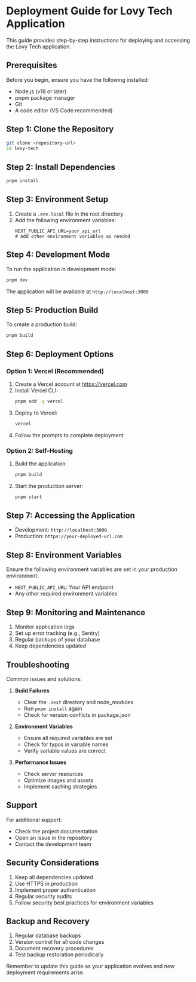 # Deployment Guide for Lovy Tech Application

This guide provides step-by-step instructions for deploying and accessing the Lovy Tech application.

## Prerequisites

Before you begin, ensure you have the following installed:
- Node.js (v18 or later)
- pnpm package manager
- Git
- A code editor (VS Code recommended)

## Step 1: Clone the Repository

```bash
git clone <repository-url>
cd lovy-tech
```

## Step 2: Install Dependencies

```bash
pnpm install
```

## Step 3: Environment Setup

1. Create a `.env.local` file in the root directory
2. Add the following environment variables:
   ```
   NEXT_PUBLIC_API_URL=your_api_url
   # Add other environment variables as needed
   ```

## Step 4: Development Mode

To run the application in development mode:

```bash
pnpm dev
```

The application will be available at `http://localhost:3000`

## Step 5: Production Build

To create a production build:

```bash
pnpm build
```

## Step 6: Deployment Options

### Option 1: Vercel (Recommended)

1. Create a Vercel account at https://vercel.com
2. Install Vercel CLI:
   ```bash
   pnpm add -g vercel
   ```
3. Deploy to Vercel:
   ```bash
   vercel
   ```
4. Follow the prompts to complete deployment

### Option 2: Self-Hosting

1. Build the application:
   ```bash
   pnpm build
   ```
2. Start the production server:
   ```bash
   pnpm start
   ```

## Step 7: Accessing the Application

- Development: `http://localhost:3000`
- Production: `https://your-deployed-url.com`

## Step 8: Environment Variables

Ensure the following environment variables are set in your production environment:

- `NEXT_PUBLIC_API_URL`: Your API endpoint
- Any other required environment variables

## Step 9: Monitoring and Maintenance

1. Monitor application logs
2. Set up error tracking (e.g., Sentry)
3. Regular backups of your database
4. Keep dependencies updated

## Troubleshooting

Common issues and solutions:

1. **Build Failures**
   - Clear the `.next` directory and node_modules
   - Run `pnpm install` again
   - Check for version conflicts in package.json

2. **Environment Variables**
   - Ensure all required variables are set
   - Check for typos in variable names
   - Verify variable values are correct

3. **Performance Issues**
   - Check server resources
   - Optimize images and assets
   - Implement caching strategies

## Support

For additional support:
- Check the project documentation
- Open an issue in the repository
- Contact the development team

## Security Considerations

1. Keep all dependencies updated
2. Use HTTPS in production
3. Implement proper authentication
4. Regular security audits
5. Follow security best practices for environment variables

## Backup and Recovery

1. Regular database backups
2. Version control for all code changes
3. Document recovery procedures
4. Test backup restoration periodically

Remember to update this guide as your application evolves and new deployment requirements arise. 